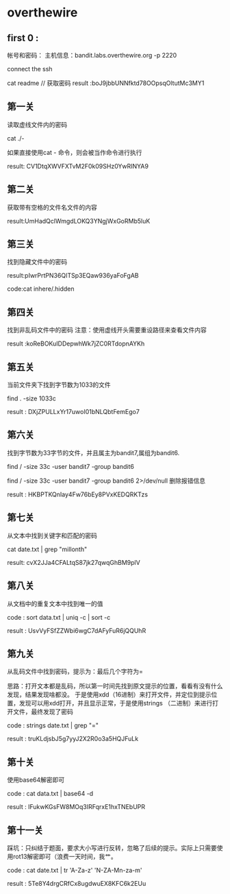 # overthewire

## first 0 :

帐号和密码：
主机信息：bandit.labs.overthewire.org -p 2220

connect  the ssh 

cat readme // 获取密码 result :boJ9jbbUNNfktd78OOpsqOltutMc3MY1

## 第一关

读取虚线文件内的密码

cat ./-

如果直接使用cat -  命令，则会被当作命令进行执行 

result: CV1DtqXWVFXTvM2F0k09SHz0YwRINYA9

## 第二关

获取带有空格的文件名文件的内容

result:UmHadQclWmgdLOKQ3YNgjWxGoRMb5luK

## 第三关

找到隐藏文件中的密码

result:pIwrPrtPN36QITSp3EQaw936yaFoFgAB

code:cat inhere/.hidden

## 第四关

找到非乱码文件中的密码
注意：使用虚线开头需要重设路径来查看文件内容

result :koReBOKuIDDepwhWk7jZC0RTdopnAYKh

## 第五关

当前文件夹下找到字节数为1033的文件

find . -size 1033c 

result : DXjZPULLxYr17uwoI01bNLQbtFemEgo7

## 第六关

找到字节数为33字节的文件，并且属主为bandit7,属组为bandit6.

find / -size 33c -user bandit7 -group bandit6

find / -size 33c -user bandit7 -group bandit6 2>/dev/null 删除报错信息

result : HKBPTKQnIay4Fw76bEy8PVxKEDQRKTzs

## 第七关

从文本中找到关键字和匹配的密码

cat date.txt | grep "millonth"

result: cvX2JJa4CFALtqS87jk27qwqGhBM9plV

## 第八关

从文档中的重复文本中找到唯一的值

code : sort data.txt | uniq -c | sort -c

result : UsvVyFSfZZWbi6wgC7dAFyFuR6jQQUhR

## 第九关

从乱码文件中找到密码，提示为：最后几个字符为=

思路：打开文本都是乱码，所以第一时间先找到原文提示的位置，看看有没有什么发现，结果发现啥都没。
于是使用xdd（16进制）来打开文件，并定位到提示位置，发现可以用xdd打开，并且显示正常，于是使用strings （二进制）来进行打开文件，最终发现了密码

code : strings date.txt | grep "="

result : truKLdjsbJ5g7yyJ2X2R0o3a5HQJFuLk

## 第十关

使用base64解密即可

code : cat data.txt | base64 -d

result : IFukwKGsFW8MOq3IRFqrxE1hxTNEbUPR

## 第十一关

踩坑：只纠结于题面，要求大小写进行反转，忽略了后续的提示。实际上只需要使用rot13解密即可（浪费一天时间，我艹。

code : cat date.txt | tr 'A-Za-z' 'N-ZA-Mn-za-m'

result : 5Te8Y4drgCRfCx8ugdwuEX8KFC6k2EUu
